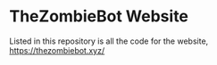 # TheZombieBot Website
Listed in this repository is all the code for the website, https://thezombiebot.xyz/
